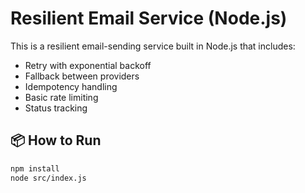 # Resilient Email Service (Node.js)

This is a resilient email-sending service built in Node.js that includes:

- Retry with exponential backoff
- Fallback between providers
- Idempotency handling
- Basic rate limiting
- Status tracking

## 📦 How to Run

```bash
npm install
node src/index.js
